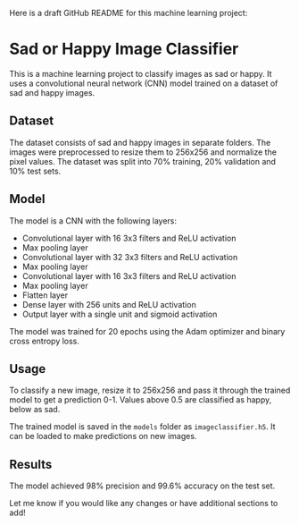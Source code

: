 Here is a draft GitHub README for this machine learning project:

# Sad or Happy Image Classifier

This is a machine learning project to classify images as sad or happy. It uses a convolutional neural network (CNN) model trained on a dataset of sad and happy images.

## Dataset
The dataset consists of sad and happy images in separate folders. The images were preprocessed to resize them to 256x256 and normalize the pixel values. The dataset was split into 70% training, 20% validation and 10% test sets.

## Model
The model is a CNN with the following layers:

- Convolutional layer with 16 3x3 filters and ReLU activation
- Max pooling layer
- Convolutional layer with 32 3x3 filters and ReLU activation  
- Max pooling layer
- Convolutional layer with 16 3x3 filters and ReLU activation
- Max pooling layer
- Flatten layer
- Dense layer with 256 units and ReLU activation
- Output layer with a single unit and sigmoid activation

The model was trained for 20 epochs using the Adam optimizer and binary cross entropy loss.

## Usage
To classify a new image, resize it to 256x256 and pass it through the trained model to get a prediction 0-1. Values above 0.5 are classified as happy, below as sad.

The trained model is saved in the `models` folder as `imageclassifier.h5`. It can be loaded to make predictions on new images.

## Results
The model achieved 98% precision and 99.6% accuracy on the test set.


Let me know if you would like any changes or have additional sections to add!
